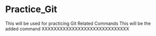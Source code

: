 # Practice_Git
This will be used for practicing Git Related Commands
This will be the added command
XXXXXXXXXXXXXXXXXXXXXXXXXXXXX